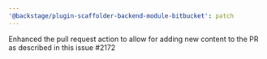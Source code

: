 ```yaml
---
'@backstage/plugin-scaffolder-backend-module-bitbucket': patch
---
```


Enhanced the pull request action to allow for adding new content to the PR as described in this issue #2172
